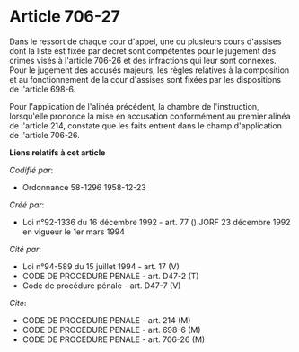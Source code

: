 # Article 706-27

Dans le ressort de chaque cour d'appel, une ou plusieurs cours d'assises dont la liste est fixée par décret sont compétentes
pour le jugement des crimes visés à l'article 706-26 et des infractions qui leur sont connexes. Pour le jugement des accusés
majeurs, les règles relatives à la composition et au fonctionnement de la cour d'assises sont fixées par les dispositions de
l'article 698-6.

Pour l'application de l'alinéa précédent, la chambre de l'instruction, lorsqu'elle prononce la mise en accusation
conformément au premier alinéa de l'article 214, constate que les faits entrent dans le champ d'application de l'article
706-26.

**Liens relatifs à cet article**

_Codifié par_:

  - Ordonnance 58-1296 1958-12-23

_Créé par_:

  - Loi n°92-1336 du 16 décembre 1992 - art. 77 () JORF 23 décembre 1992 en vigueur le 1er mars 1994

_Cité par_:

  - Loi n°94-589 du 15 juillet 1994 - art. 17 (V)
  - CODE DE PROCEDURE PENALE - art. D47-2 (T)
  - Code de procédure pénale - art. D47-7 (V)

_Cite_:

  - CODE DE PROCEDURE PENALE - art. 214 (M)
  - CODE DE PROCEDURE PENALE - art. 698-6 (M)
  - CODE DE PROCEDURE PENALE - art. 706-26 (M)
